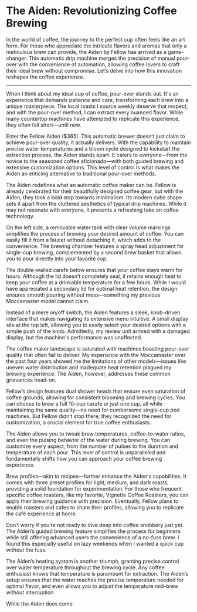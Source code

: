 # The Aiden: Revolutionizing Coffee Brewing 

In the world of coffee, the journey to the perfect cup often feels like an art form. For those who appreciate the intricate flavors and aromas that only a meticulous brew can provide, the Aiden by Fellow has arrived as a game-changer. This automatic drip machine merges the precision of manual pour-over with the convenience of automation, allowing coffee lovers to craft their ideal brew without compromise. Let’s delve into how this innovation reshapes the coffee experience.

---

When I think about my ideal cup of coffee, pour-over stands out. It's an experience that demands patience and care, transforming each brew into a unique masterpiece. The local roasts I source weekly deserve that respect, and with the pour-over method, I can extract every nuanced flavor. While many countertop machines have attempted to replicate this experience, they often fall short—until now.

Enter the Fellow Aiden ($365). This automatic brewer doesn’t just claim to achieve pour-over quality; it actually delivers. With the capability to maintain precise water temperatures and a bloom cycle designed to kickstart the extraction process, the Aiden stands apart. It caters to everyone—from the novice to the seasoned coffee aficionado—with both guided brewing and extensive customization options. This level of control is what makes the Aiden an enticing alternative to traditional pour-over methods.

The Aiden redefines what an automatic coffee maker can be. Fellow is already celebrated for their beautifully designed coffee gear, but with the Aiden, they took a bold step towards minimalism. Its modern cube shape sets it apart from the cluttered aesthetics of typical drip machines. While it may not resonate with everyone, it presents a refreshing take on coffee technology.

On the left side, a removable water tank with clear volume markings simplifies the process of brewing your desired amount of coffee. You can easily fill it from a faucet without detaching it, which adds to the convenience. The brewing chamber features a spray head adjustment for single-cup brewing, complemented by a second brew basket that allows you to pour directly into your favorite cup.

The double-walled carafe below ensures that your coffee stays warm for hours. Although the lid doesn’t completely seal, it retains enough heat to keep your coffee at a drinkable temperature for a few hours. While I would have appreciated a secondary lid for optimal heat retention, the design ensures smooth pouring without mess—something my previous Moccamaster model cannot claim.

Instead of a mere on/off switch, the Aiden features a sleek, knob-driven interface that makes navigating its extensive menu intuitive. A small display sits at the top left, allowing you to easily select your desired options with a simple push of the knob. Admittedly, my review unit arrived with a damaged display, but the machine's performance was unaffected.

The coffee maker landscape is saturated with machines boasting pour-over quality that often fail to deliver. My experience with the Moccamaster over the past four years showed me the limitations of other models—issues like uneven water distribution and inadequate heat retention plagued my brewing experience. The Aiden, however, addresses these common grievances head-on.

Fellow’s design features dual shower heads that ensure even saturation of coffee grounds, allowing for consistent blooming and brewing cycles. You can choose to brew a full 10-cup carafe or just one cup, all while maintaining the same quality—no need for cumbersome single-cup pod machines. But Fellow didn’t stop there; they recognized the need for customization, a crucial element for true coffee enthusiasts.

The Aiden allows you to tweak brew temperatures, coffee-to-water ratios, and even the pulsing behavior of the water during brewing. You can customize every aspect, from the number of pulses to the duration and temperature of each pour. This level of control is unparalleled and fundamentally shifts how you can approach your coffee brewing experience.

Brew profiles—akin to recipes—further enhance the Aiden's capabilities. It comes with three preset profiles for light, medium, and dark roasts, providing a solid foundation for experimentation. For those who frequent specific coffee roasters, like my favorite, Vignette Coffee Roasters, you can apply their brewing guidance with precision. Eventually, Fellow plans to enable roasters and cafes to share their profiles, allowing you to replicate the café experience at home.

Don’t worry if you’re not ready to dive deep into coffee snobbery just yet. The Aiden’s guided brewing feature simplifies the process for beginners while still offering advanced users the convenience of a no-fuss brew. I found this especially useful on lazy weekends when I wanted a quick cup without the fuss.

The Aiden’s heating system is another triumph, granting precise control over water temperature throughout the brewing cycle. Any coffee enthusiast knows that temperature is paramount for extraction. The Aiden’s setup ensures that the water reaches the precise temperature needed for optimal flavor, and even allows you to adjust the temperature mid-brew without interruption.

While the Aiden does come